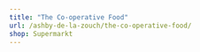 ```yaml
---
title: "The Co-operative Food"
url: /ashby-de-la-zouch/the-co-operative-food/
shop: Supermarkt
---
```

